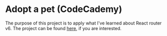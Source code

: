 # Adopt a pet (CodeCademy)
The purpose of this project is to apply what I've learned about React router v6.
The project can be found [here](https://www.codecademy.com/journeys/full-stack-engineer/paths/fscj-22-front-end-development/tracks/fscj-22-react-part-ii/modules/wdcp-22-react-router-60d12e07-e364-45e4-9102-8d919d464f5e/projects/adopt-a-pet-react-router-v6), if you are interested.